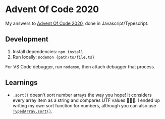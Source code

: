 # Advent Of Code 2020

My answers to [Advent Of Code 2020](https://adventofcode.com/2020), done in Javascript/Typescript.

## Development

1) Install dependencies: `npm install`  
2) Run locally: `nodemon {path/to/file.ts}`

For VS Code debugger, run `nodemon`, then attach debugger that process.

## Learnings

- `.sort()` doesn't sort number arrays the way you hope! It considers every array item as a string and compares UTF values 🤦🏼‍♂️. I ended up writing my own sort function for numbers, although you can also use [`TypedArray.sort()`](https://devdocs.io/javascript/global_objects/typedarray/sort).